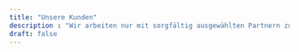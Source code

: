 ```yaml
---
title: "Unsere Kunden"
description : "Wir arbeiten nur mit sorgfältig ausgewählten Partnern zusammen, um unseren Kunden die besten Dienstleistungen anbieten zu können."
draft: false
---
```


